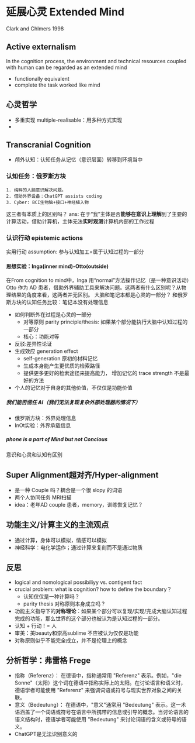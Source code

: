 # 延展心灵 Extended Mind
Clark and Chlmers 1998
## Active externalism
In the cognition process, the environment and technical resources coupled with human can be regarded as an extended mind
* functionally equivalent
* complete the task worked like mind
## 心灵哲学
* 多重实现 multiple-realisable：用多种方式实现
* 
## Transcranial Cognition
* 颅外认知：认知任务从记忆（意识层面）转移到环境当中
### 认知任务：俄罗斯方块
    1. 纯粹的人脑意识解决问题。
    2. 借助外界设备：ChatGPT assists coding
    3. Cyber: BCI生物脑+接口+神经植入物
这三者有本质上的区别吗？
ans: 在于“我”主体是否**能够在意识上理解**到了主要的计算活动，借助计算机，主体无法**实时观测**计算机内部的工作过程

### 认识行动 epistemic actions
实用行动
assumption: 参与认知加工=属于认知过程的一部分

#### 思想实验：Inga(inner mind)-Otto(outside)
在From cognition to mind中，Inga 用“normal”方法操作记忆（是一种意识活动）Otto 作为 AD 患者，借助外界辅助工具来解决问题。这两者有什么区别呢？从物理结果的角度来看，这两者并无区别。
大脑和笔记本都是心灵的一部分？
和俄罗斯方块的认知任务比较：笔记本没有处理信息
* 如何判断外在过程是心灵的一部分
    - 对等原则 parity principle/thesis: 如果某个部分能执行大脑中认知过程的一部分
    - 核心：功能对等
* 反驳:差异性论证
* 生成效应 generation effect
    - self-generation 原初的材料记忆
    - 生成本身能产生更优质的检索路径
    - 提供更多更好的检索途径来提高能力， 增加记忆的 trace strength 不是最好的方法
* 个人的记忆对于自身的其他价值，不仅仅是功能价值
##### 我们能否信任 AI（我们无法复现复杂外部处理器的情况下）
- 俄罗斯方块：外界处理信息
- InOt实验：外界承载信息
##### phone is a part of Mind but not Concious
意识和心灵和认知有区别
## Super Alignment超对齐/Hyper-alignment
* 是一种 Couple 吗？耦合是一个很 slopy 的词语
* 两个人协同任务 MRI扫描
* idea：老年AD couple 患者，memory，训练恢复记忆？
## 功能主义/计算主义的主流观点 
* 通过计算，身体可以模拟，情感可以模拟
* 神经科学：电化学运作；通过计算来复刻而不是通过物质
## 反思
* logical and nomological possibiliyy vs. contigent fact
* crucial problem: what is cognition? how to define the boundary？
    - 认知仅仅是一种计算吗？
    - parity thesis 对称原则本身成立吗？     
* 功能主义指导下的**对称理论**：如果某个部分可以复现/实现/完成大脑认知过程完成的功能，那么世界的这个部分也被认为是认知过程的一部分。
* 认知 + 行动！= 人
* 审美：美beauty和崇高sublime 不应被认为仅仅是功能
* 对称原则似乎不能完全成立，并不是伦理上的概念
## 分析哲学：弗雷格 Frege
* 指称（Referenz）： 在德语中，指称通常用 "Referenz" 表示。例如，"die Sonne"（太阳）这个词在德语中指称实际上的太阳。在讨论语言和语义时，德语学者可能使用 "Referenz" 来强调词语或符号与现实世界对象之间的关联。
* 意义（Bedeutung）： 在德语中，"意义"通常用 "Bedeutung" 表示。这一术语涵盖了一个词语或符号在语言中所携带的信息或引导的概念。当讨论语言的语义结构时，德语学者可能使用 "Bedeutung" 来讨论词语的含义或符号的语义。
* ChatGPT是无法识别意义的

